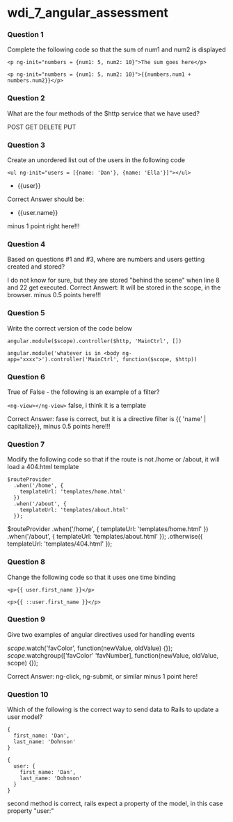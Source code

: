 wdi_7_angular_assessment
========================

### Question 1

Complete the following code so that the sum of num1 and num2 is displayed

`<p ng-init="numbers = {num1: 5, num2: 10}">The sum goes here</p>`

`<p ng-init="numbers = {num1: 5, num2: 10}">{{numbers.num1 + numbers.num2}}</p>`

### Question 2

What are the four methods of the $http service that we have used?

POST GET DELETE PUT

### Question 3

Create an unordered list out of the users in the following code

`<ul ng-init="users = [{name: 'Dan'}, {name: 'Ella'}]"></ul>`

<ul ng-init="users = [{name: 'Dan'}, {name: 'Ella'}]" ng-repeat="user in users">
  <li>{{user}}</li>
</ul>

Correct Answer should be:
<ul ng-init="users = [{name: 'Dan'}, {name: 'Ella'}]" ng-repeat="user in users">
  <li>{{user.name}}</li>
</ul>

minus 1 point right here!!!
### Question 4

Based on questions #1 and #3, where are numbers and users getting created and stored?

I do not know for sure, but they are stored "behind the scene" when line 8 and 22 get executed. Correct Answert: It will be stored in the scope, in the browser. minus 0.5 points here!!!

### Question 5

Write the correct version of the code below

`angular.module($scope).controller($http, 'MainCtrl', [])`

`angular.module('whatever is in <body ng-app="xxxx">').controller('MainCtrl', function($scope, $http))`

### Question 6

True of False - the following is an example of a filter?

`<ng-view></ng-view>`
false, i think it is a template

Correct Answer: fase is correct, but it is a directive filter is {{ 'name' | capitalize}}, minus 0.5 points here!!!

### Question 7

Modify the following code so that if the route is not /home or /about, it will load a 404.html template

```
$routeProvider
  .when('/home', {
    templateUrl: 'templates/home.html'
  })
  .when('/about', {
    templateUrl: 'templates/about.html'
  });
```

$routeProvider
  .when('/home', {
    templateUrl: 'templates/home.html'
  })
  .when('/about', {
    templateUrl: 'templates/about.html'
  });
  .otherwise({
    templateUrl: 'templates/404.html'
  });
### Question 8

Change the following code so that it uses one time binding

`<p>{{ user.first_name }}</p>`

`<p>{{ ::user.first_name }}</p>`

### Question 9

Give two examples of angular directives used for handling events

$scope.$watch('favColor', function(newValue, oldValue) {});
$scope.$watchgroup(['favColor' 'favNumber], function(newValue, oldValue, scope) {});

Correct Answer: ng-click, ng-submit, or similar minus 1 point here!

### Question 10

Which of the following is the correct way to send data to Rails to update a user model?

```
{
  first_name: 'Dan',
  last_name: 'Dohnson'
}
```

```
{
  user: {
    first_name: 'Dan',
    last_name: 'Dohnson'
  }
}
```

second method is correct, rails expect a property of the model, in this case property "user:"
